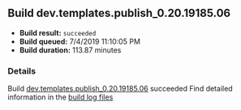 ## Build dev.templates.publish_0.20.19185.06
- **Build result:** `succeeded`
- **Build queued:** 7/4/2019 11:10:05 PM
- **Build duration:** 113.87 minutes
### Details
Build [dev.templates.publish_0.20.19185.06](https://winappstudio.visualstudio.com/web/build.aspx?pcguid=a4ef43be-68ce-4195-a619-079b4d9834c2&builduri=vstfs%3a%2f%2f%2fBuild%2fBuild%2f29150) succeeded
Find detailed information in the [build log files](https://uwpctdiags.blob.core.windows.net/buildlogs/dev.templates.publish_0.20.19185.06_logs.zip)
